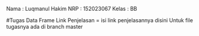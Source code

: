 Nama  : Luqmanul Hakim
NRP   : 152023067
Kelas : BB

#Tugas Data Frame
Link Penjelasan = isi link penjelasannya disini
Untuk file tugasnya ada di branch master 
